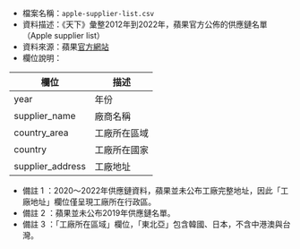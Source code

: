 - 檔案名稱：`apple-supplier-list.csv`
- 資料描述：《天下》彙整2012年到2022年，蘋果官方公佈的供應鏈名單（Apple supplier list）
- 資料來源：蘋果[官方網站](https://www.apple.com/supplier-responsibility/)
- 欄位說明：

| 欄位 | 描述|
| -------- | -------- |
| year     |   年份    |
| supplier_name     | 廠商名稱    |
| country_area     |  工廠所在區域     |
| country     |  工廠所在國家     |
| supplier_address    | 工廠地址     |

- 備註 1 ：2020～2022年供應鏈資料，蘋果並未公布工廠完整地址，因此「工廠地址」欄位僅呈現工廠所在行政區。
- 備註 2 ：蘋果並未公布2019年供應鏈名單。
- 備註 3 ：「工廠所在區域」欄位，「東北亞」包含韓國、日本，不含中港澳與台灣。
